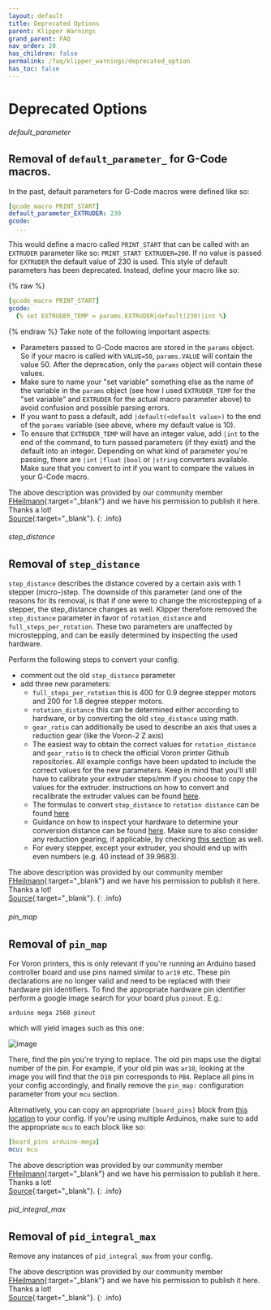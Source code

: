 ```yaml
---
layout: default
title: Deprecated Options
parent: Klipper Warnings
grand_parent: FAQ
nav_order: 20
has_children: false
permalink: /faq/klipper_warnings/deprecated_option
has_toc: false
---
```


# Deprecated Options

###### default_parameter
## Removal of `default_parameter_` for G-Code macros.

In the past, default parameters for G-Code macros were defined like so:

```yaml
[gcode_macro PRINT_START]
default_parameter_EXTRUDER: 230
gcode:
  ...
```
This would define a macro called `PRINT_START` that can be called with an `EXTRUDER` parameter like so: `PRINT_START EXTRUDER=200`. If no value is passed for `EXTRUDER` the default value of 230 is used. This style of default parameters has been deprecated. Instead, define your macro like so:

{% raw %}
```yaml
[gcode_macro PRINT_START]
gcode:
  {% set EXTRUDER_TEMP = params.EXTRUDER|default(230)|int %}
```
{% endraw %}
Take note of the following important aspects:
- Parameters passed to G-Code macros are stored in the `params` object. So if your macro is called with `VALUE=50`, `params.VALUE` will contain the value 50. After the deprecation, only the `params` object will contain these values.
- Make sure to name your "set variable" something else as the name of the variable in the `params` object (see how I used `EXTRUDER_TEMP` for the "set variable" and `EXTRUDER` for the actual macro parameter above) to avoid confusion and possible parsing errors.
- If you want to pass a default, add `|default(<default value>)` to the end of the `params` variable (see above, where my default value is 10). 
- To ensure that `EXTRUDER_TEMP` will have an integer value, add `|int` to the end of the command, to turn passed parameters (if they exist) and the default into an integer. Depending on what kind of parameter you're passing, there are `|int` `|float` `|bool` or `|string` converters available. Make sure that you convert to int if you want to compare the values in your G-Code macro.

The above description was provided by our community member [FHeilmann](https://github.com/FHeilmann){:target="_blank"} and we have his permission to publish it here. Thanks a lot!  
[Source](https://gist.github.com/FHeilmann/a8097b3e908e85de7255bbe6246ddfd5){:target="_blank"}.
{: .info}

###### step_distance
## Removal of `step_distance`

`step_distance` describes the distance covered by a certain axis with 1 stepper (micro-)step. The downside of this parameter (and one of the reasons for its removal, is that if one were to change the microstepping of a stepper, the step_distance changes as well. Klipper therefore removed the `step_distance` parameter in favor of `rotation_distance` and `full_steps_per_rotation`. These two parameters are unaffected by microstepping, and can be easily determined by inspecting the used hardware.

Perform the following steps to convert your config:
- comment out the old `step_distance` parameter
- add three new parameters:
  - `full_steps_per_rotation` this is 400 for 0.9 degree stepper motors and 200 for 1.8 degree stepper motors.
  - `rotation_distance` this can be determined either according to hardware, or by converting the old `step_distance` using math. 
  - `gear_ratio` can additionally be used to describe an axis that uses a reduction gear (like the Voron-2 Z axis)
  - The easiest way to obtain the correct values for `rotation_distance` and `gear_ratio` is to check the official Voron printer Github repositories. All example configs have been updated to include the correct values for the new parameters. Keep in mind that you'll still have to calibrate your extruder steps/mm if you choose to copy the values for the extruder. Instructions on how to convert and recalibrate the extruder values can be found [here](https://github.com/Klipper3d/klipper/blob/master/docs/Rotation_Distance.md#extruder).
  - The formulas to convert `step_distance` to `rotation distance` can be found [here](https://github.com/Klipper3d/klipper/blob/master/docs/Rotation_Distance.md#obtaining-rotation_distance-from-steps_per_mm-or-step_distance)
  - Guidance on how to inspect your hardware to determine your conversion distance can be found [here](https://github.com/Klipper3d/klipper/blob/master/docs/Rotation_Distance.md#obtaining-rotation_distance-by-inspecting-the-hardware). Make sure to also consider any reduction gearing, if applicable, by checking [this section](https://github.com/Klipper3d/klipper/blob/master/docs/Rotation_Distance.md#using-a-gear_ratio) as well.
  - For every stepper, except your extruder, you should end up with even numbers (e.g. 40 instead of 39.9683).

The above description was provided by our community member [FHeilmann](https://github.com/FHeilmann){:target="_blank"} and we have his permission to publish it here. Thanks a lot!  
[Source](https://gist.github.com/FHeilmann/a8097b3e908e85de7255bbe6246ddfd5){:target="_blank"}.
{: .info}

###### pin_map
## Removal of `pin_map`

For Voron printers, this is only relevant if you're running an Arduino based controller board and use pins named similar to `ar19` etc. These pin declarations are no longer valid and need to be replaced with their hardware pin identifiers. To find the appropriate hardware pin identifier perform a google image search for your board plus `pinout`. E.g.:

`arduino mega 2560 pinout` 

which will yield images such as this one:

![image](https://user-images.githubusercontent.com/4352664/138724260-5813281d-d62d-4b0c-87ee-1f64d301c15f.png)

There, find the pin you're trying to replace. The old pin maps use the digital number of the pin. For example, if your old pin was `ar10`, looking at the image you will find that the `D10` pin corresponds to `PB4`. Replace all pins in your config accordingly, and finally remove the `pin_map:` configuration parameter from your `mcu` section.

Alternatively, you can copy an appropriate `[board_pins]` block from [this location](https://github.com/Klipper3d/klipper/blob/master/config/sample-aliases.cfg) to your config. If you're using multiple Arduinos, make sure to add the appropriate `mcu` to each block like so:

```yaml
[board_pins arduino-mega]
mcu: mcu
```

The above description was provided by our community member [FHeilmann](https://github.com/FHeilmann){:target="_blank"} and we have his permission to publish it here. Thanks a lot!  
[Source](https://gist.github.com/FHeilmann/a8097b3e908e85de7255bbe6246ddfd5){:target="_blank"}.
{: .info}

###### pid_integral_max
## Removal of `pid_integral_max`

Remove any instances of `pid_integral_max` from your config.

The above description was provided by our community member [FHeilmann](https://github.com/FHeilmann){:target="_blank"} and we have his permission to publish it here. Thanks a lot!  
[Source](https://gist.github.com/FHeilmann/a8097b3e908e85de7255bbe6246ddfd5){:target="_blank"}.
{: .info}
